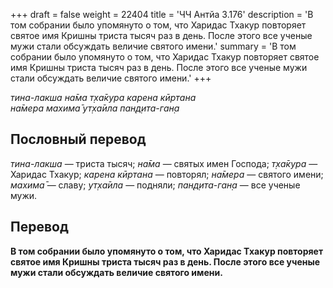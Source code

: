 +++
draft = false
weight = 22404
title = 'ЧЧ Антйа 3.176'
description = 'В том собрании было упомянуто о том, что Харидас Тхакур повторяет святое имя Кришны триста тысяч раз в день. После этого все ученые мужи стали обсуждать величие святого имени.'
summary = 'В том собрании было упомянуто о том, что Харидас Тхакур повторяет святое имя Кришны триста тысяч раз в день. После этого все ученые мужи стали обсуждать величие святого имени.'
+++

_тина-лакша на̄ма т̣ха̄кура карена кӣртана  
на̄мера махима̄ ут̣ха̄ила пан̣д̣ита-ган̣а_

## Пословный перевод

_тина_\-_лакша_ — триста тысяч; _на̄ма_ — святых имен Господа; _т̣ха̄кура_ — Харидас Тхакур; _карена_ _кӣртана_ — повторял; _на̄мера_ — святого имени; _махима̄_ — славу; _ут̣ха̄ила_ — подняли; _пан̣д̣ита_\-_ган̣а_ — все ученые мужи.

## Перевод

**В том собрании было упомянуто о том, что Харидас Тхакур повторяет святое имя Кришны триста тысяч раз в день. После этого все ученые мужи стали обсуждать величие святого имени.**
